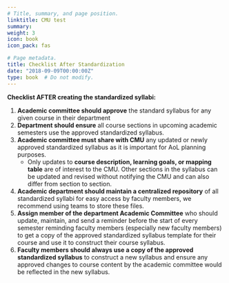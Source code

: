 ```yaml
---
# Title, summary, and page position.
linktitle: CMU test
summary: 
weight: 3
icon: book
icon_pack: fas

# Page metadata.
title: Checklist After Standardization 
date: "2018-09-09T00:00:00Z"
type: book  # Do not modify.
---
```


**Checklist AFTER creating the standardized syllabi:**

1. **Academic committee should approve** the standard syllabus for any given course in their department  
2. **Department should ensure** all course sections in upcoming academic semesters use the approved standardized syllabus. 
3. **Academic committee must share with CMU** any updated or newly approved standardized syllabus as it is important for AoL planning purposes. 
    * Only updates to **course description, learning goals, or mapping table** are of interest to the CMU. Other sections in the syllabus can be updated and revised without notifying the CMU and can also differ from section to section. 
4. **Academic department should maintain a centralized repository** of all standardized syllabi for easy access by faculty members, we recommend using teams to store these files. 
5. **Assign member of the department Academic Committee** who should update, maintain, and send a reminder before the start of every semester reminding faculty members (especially new faculty members) to get a copy of the approved standardized syllabus template for their course and use it to construct their course syllabus. 
6. **Faculty members should always use a copy of the approved standardized syllabus** to construct a new syllabus and ensure any approved changes to course content by the academic committee would be reflected in the new syllabus. 